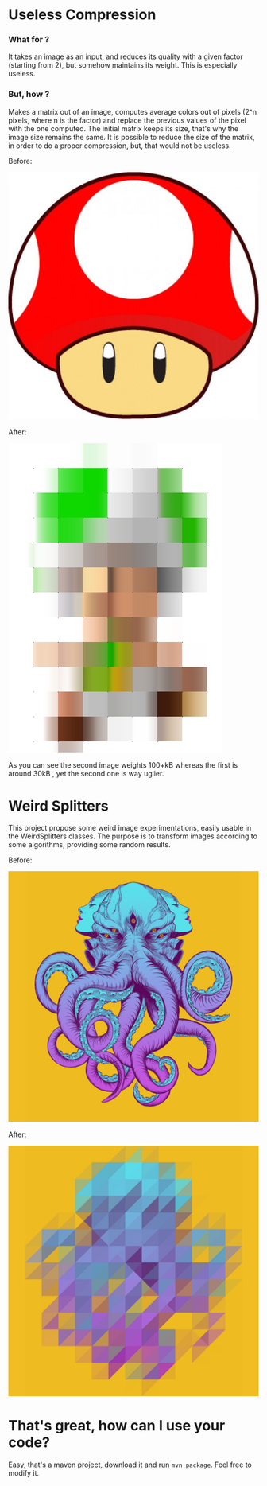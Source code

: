 # Useless Compression

### What for ?

It takes an image as an input, and reduces its quality with a given factor (starting from 2), but somehow maintains its weight.
This is especially useless.

### But, how ?

Makes a matrix out of an image, computes average colors out of pixels (2^n pixels, where n is the factor) and replace the previous values of the pixel with the one computed. The initial matrix keeps its size, that's why the image size remains the same.
It is possible to reduce the size of the matrix, in order to do a proper compression, but, that would not be useless.

Before: 

![Before](src/test/resources/download.jpg?raw=true)

After:

![After](src/test/resources/output.jpg?raw=true)

As you can see the second image weights 100+kB whereas the first is around 30kB , yet the second one is way uglier.

# Weird Splitters

This project propose some weird image experimentations, easily usable in the WeirdSplitters classes.
The purpose is to transform images according to some algorithms, providing some random results.

Before: 

![Before](src/test/resources/octopus.jpg?raw=true)

After:

![After](src/test/resources/downloadWeird.jpg?raw=true)


# That's great, how can I use your code?

Easy, that's a maven project, download it and run `mvn package`. Feel free to modify it.

